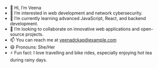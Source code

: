 - 👋 Hi, I’m Veena
- 👀 I’m interested in web development and network cybersecurity.
- 🌱 I’m currently learning advanced JavaScript, React, and backend development.
- 💞️ I’m looking to collaborate on innovative web applications and open-source projects.
- 📫 You can reach me at veenadckap@example.com 
- 😄 Pronouns: She/Her
- ⚡ Fun fact: I love travelling and bike rides, especially enjoying hot tea during rainy days.

<!---
veenadckap/veenadckap is a ✨ special ✨ repository because its `README.md` (this file) appears on your GitHub profile.
You can click the Preview link to take a look at your changes.
--->
